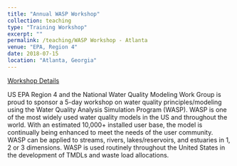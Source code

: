 ```yaml
---
title: "Annual WASP Workshop"
collection: teaching
type: "Training Workshop"
excerpt: ""
permalink: /teaching/WASP Workshop - Atlanta
venue: "EPA, Region 4"
date: 2018-07-15
location: "Atlanta, Georgia"
---
```


[Workshop Details](http://epawasp.twool.com/workshop/)

US EPA Region 4 and the National Water Quality Modeling Work Group is proud to sponsor a 5-day workshop on water quality principles/modeling using the Water Quality Analysis Simulation Program (WASP). WASP is one of the most widely used water quality models in the US and throughout the world. With an estimated 10,000+ installed user base, the model is continually being enhanced to meet the needs of the user community. 
WASP can be applied to streams, rivers, lakes/reservoirs, and estuaries in 1, 2 or 3 dimensions. WASP is used routinely throughout the United States in the development of TMDLs and waste load allocations.
